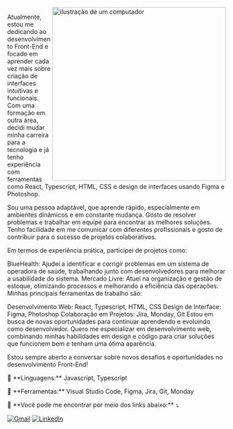 <img src="https://raw.githubusercontent.com/MicaelliMedeiros/micaellimedeiros/master/image/computer-illustration.png" alt="ilustração de um computador" min-width="400px" max-width="400px" width="400px" align="right">

<p align="left"> 
 Atualmente, estou me dedicando ao desenvolvimento Front-End e focado em aprender cada vez mais sobre criação de interfaces intuitivas e funcionais. Com uma formação em outra área, decidi mudar minha carreira para a tecnologia e já tenho experiência com ferramentas como React, Typescript, HTML, CSS e design de interfaces usando Figma e Photoshop.

Sou uma pessoa adaptável, que aprende rápido, especialmente em ambientes dinâmicos e em constante mudança. Gosto de resolver problemas e trabalhar em equipe para encontrar as melhores soluções. Tenho facilidade em me comunicar com diferentes profissionais e gosto de contribuir para o sucesso de projetos colaborativos.

Em termos de experiência prática, participei de projetos como:

BlueHealth: Ajudei a identificar e corrigir problemas em um sistema de operadora de saúde, trabalhando junto com desenvolvedores para melhorar a usabilidade do sistema.
Mercado Livre: Atuei na organização e gestão de estoque, otimizando processos e melhorando a eficiência das operações.
Minhas principais ferramentas de trabalho são:

Desenvolvimento Web: React, Typescript, HTML, CSS
Design de Interface: Figma, Photoshop
Colaboração em Projetos: Jira, Monday, Git
Estou em busca de novas oportunidades para continuar aprendendo e evoluindo como desenvolvedor. Quero me especializar em desenvolvimento web, combinando minhas habilidades em design e código para criar soluções que funcionem bem e tenham uma ótima aparência.

Estou sempre aberto a conversar sobre novos desafios e oportunidades no desenvolvimento Front-End!
</p>

<p align="left">
  🦄 **Linguagens:** Javascript, Typescript
</p>

<p align="left">
  💼 **Ferramentas:** Visual Studio Code, Figma, Jira, Git, Monday
</p>

<p align="left">
  💌 **Você pode me encontrar por meio dos links abaixo:** ⤵️
</p>

<p align="left">
  <a href="mailto:seuemail@gmail.com" title="Gmail">
  <img src="https://img.shields.io/badge/-Gmail-FF0000?style=flat-square&labelColor=FF0000&logo=gmail&logoColor=white" alt="Gmail"/></a>
  <a href="https://www.linkedin.com/in/vitorsdev/" title="LinkedIn">
  <img src="https://img.shields.io/badge/-Linkedin-0e76a8?style=flat-square&logo=Linkedin&logoColor=white" alt="LinkedIn"/></a>
</p>

